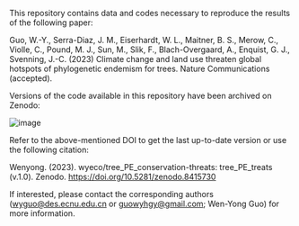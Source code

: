 This repository contains data and codes necessary to reproduce the results of the following paper:

Guo, W.-Y., Serra-Diaz, J. M., Eiserhardt, W. L., Maitner, B. S., Merow, C., Violle, C., Pound, M. J., Sun, M., Slik, F., Blach-Overgaard, A., Enquist, G. J., Svenning, J.-C. (2023) Climate change and land use threaten global hotspots of phylogenetic endemism for trees. Nature Communications (accepted).

Versions of the code available in this repository have been archived on Zenodo:

![image](https://github.com/wyeco/tree_PE_conservation-threats/assets/35760941/328e88be-0dd4-4eec-8ae7-63802627764a)


Refer to the above-mentioned DOI to get the last up-to-date version or use the following citation:

Wenyong. (2023). wyeco/tree_PE_conservation-threats: tree_PE_treats (v.1.0). Zenodo. https://doi.org/10.5281/zenodo.8415730

If interested, please contact the corresponding authors (wyguo@des.ecnu.edu.cn or guowyhgy@gmail.com; Wen-Yong Guo) for more information.

